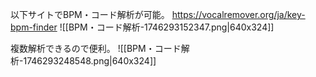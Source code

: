 以下サイトでBPM・コード解析が可能。
https://vocalremover.org/ja/key-bpm-finder
![[BPM・コード解析-1746293152347.png|640x324]]

複数解析できるので便利。
![[BPM・コード解析-1746293248548.png|640x324]]
